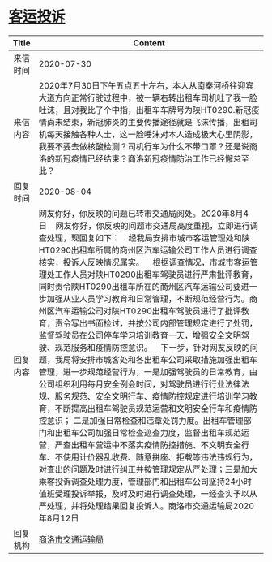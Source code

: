 # <a href="http://www.shangluo.gov.cn/zmhd/ldxxxx.jsp?urltype=leadermail.LeaderMailContentUrl&wbtreeid=1112&leadermailid=6261">客运投诉</a>
| Title |                                                                                                                                                                                                                                                                                                                                                          Content                                                                                                                                                                                                                                                                                                                                                          |
|:-----:|---------------------------------------------------------------------------------------------------------------------------------------------------------------------------------------------------------------------------------------------------------------------------------------------------------------------------------------------------------------------------------------------------------------------------------------------------------------------------------------------------------------------------------------------------------------------------------------------------------------------------------------------------------------------------------------------------------------------------|
| 来信时间  | 2020-07-30                                                                                                                                                                                                                                                                                                                                                                                                                                                                                                                                                                                                                                                                                                                |
| 来信内容  | 2020年7月30日下午五点五十左右，本人从南秦河桥往迎宾大道方向正常行驶过程中，被一辆右转出租车司机吐了我一脸吐沫，且对我比了个中指，出租车车牌号为陕HT0290.新冠疫情尚未结束，新冠肺炎的主要传播途径就是飞沫传播，出租司机每天接触各种人士，这一脸唾沫对本人造成极大心里阴影，我要不要去做核酸检测？司机行车为什么不带口罩？还是说商洛的新冠疫情已经结束？商洛新冠疫情防治工作已经懈怠至此？                                                                                                                                                                                                                                                                                                                                                                                                                                                                                                                       |
| 回复时间  | 2020-08-04                                                                                                                                                                                                                                                                                                                                                                                                                                                                                                                                                                                                                                                                                                                |
| 回复内容  | 网友你好，你反映的问题已转市交通局阅处。2020年8月4日    网友你好，你反映的问题市交通局高度重视，立即进行调查处理，现回复如下：    经我局安排市城市客运管理处和陕HT0290出租车所属的商州区汽车运输公司工作人员进行调查核实，投诉人反映情况属实。    根据调查情况，市城市客运管理处工作人员对陕HT0290出租车驾驶员进行严肃批评教育，同时责令陕HT0290出租车所在的商州区汽车运输公司要进一步加强从业人员学习教育和日常管理，不断规范经营行为。商州区汽车运输公司对陕HT0290出租车驾驶员进行了批评教育，责令写出书面检讨，并按公司内部管理规定进行了处罚，监督驾驶员在公司停车学习培训教育一天，增强安全文明驾驶、规范服务和疫情防控意识。    下一步，针对网友反映的问题，我局将安排市城客处和各出租车公司采取措施加强出租车管理，进一步规范经营行为，一是加强驾驶员的日常教育，由公司组织利用每月安全例会时间，对驾驶员进行行业法律法规、服务规范、安全文明行车、疫情防控规定进行培训学习教育，不断提高出租车驾驶员规范运营和文明安全行车和疫情防控意识； 二是加强日常检查和违章处罚力度。出租车管理部门和出租车公司加强日常检查巡查力度，监督出租车规范运营，严查出租车营运中不落实疫情防控措施、不文明安全行车、不使用计价器乱收费、随意拼座、拒载等违法违规行为，对查出的问题及时进行纠正并按管理规定从严处理；三是加大乘客投诉调查处理力度，管理部门和出租车公司坚持24小时值班受理投诉举报，及时及时进行调查处理，一经查实予以从严处理，并将处理结果回复投诉人。商洛市交通运输局2020年8月12日 |
| 回复机构  | <a href="../../categories/agencies/商洛市交通运输局.md">商洛市交通运输局</a>                                                                                                                                                                                                                                                                                                                                                                                                                                                                                                                                                                                                                                                              |